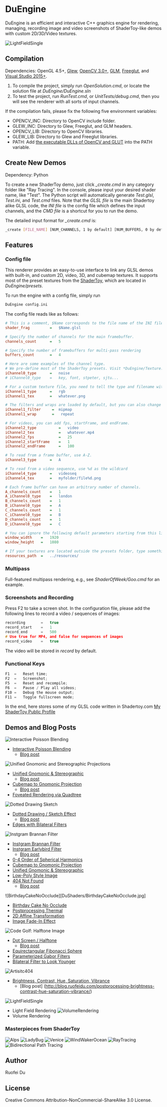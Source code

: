 # DuEngine
DuEngine is an efficient and interactive C++ graphics engine for rendering, managing, recording image and video screenshots of ShaderToy-like demos with custom 2D/3D/Video textures.

![LightFieldSingle](Lightfield/LightFieldSingle.jpg)

## Compilation
Dependencies: OpenGL 4.5+, [Glew](http://glew.sourceforge.net/install.html), [OpenCV 3.0+](https://opencv.org/releases.html), [GLM](https://github.com/g-truc/glm/releases), [Freeglut](http://freeglut.sourceforge.net/index.php#download), and [Visual Studio 2015+](https://www.visualstudio.com/downloads).

1. To compile the project, simply run *OpenSolution.cmd*, or locate the solution file at *DuEngine/DuEngine.sln*
2. To test the project, run *RunTest.cmd*, or *UnitTests/debug.cmd*, then you will see the renderer with all sorts of input channels.

If the compilation fails, please fix the following five environment variables:

* OPENCV_INC: Directory to OpenCV include folder.
* GLEW_INC: Directory to Glew, Freeglut, and GLM headers.
* OPENCV_LIB: Directory to OpenCV libraries.
* GLEW_LIB: Directory to Glew and Freeglut libraries.
* PATH: Add [the executable DLLs of OpenCV and GLUT](https://obj.umiacs.umd.edu/dll/DuEngineLibs.zip) into the PATH variable.

## Create New Demos
Dependency: Python

To create a new ShaderToy demo, just click *_create.cmd* in any category folder like "Ray Tracing". In the console, please input your desired shader name, like "Test". The Python script will automatically generate *Test.glsl*, *Test.ini*, and *Test.cmd* files. Note that the *GLSL file* is the main Shadertoy alike GLSL code, the *INI file* is the config file which defines the input channels, and the *CMD file* is a shortcut for you to run the demo.

The detailed input format for *_create.cmd* is:
```bash
_create [FILE_NAME] [NUM_CHANNELS, 1 by default] [NUM_BUFFERS, 0 by default] [LINK_TO_SHADERTOY_FOR_REFERENCE]
```

## Features
### Config file
This renderer provides an easy-to-use interface to link any GLSL demos with built-in, and custom 2D, video, 3D, and cubemap textures. It supports most of the preset textures from the [ShaderToy](https://www.shadertoy.com), which are located in *DuEngine/presets*.

To run the engine with a config file, simply run
```c
DuEngine config.ini
```

The config file reads like as follows:
```ini
# This is a comment, $Name corresponds to the file name of the INI file.
shader_frag		    =	$Name.glsl

# Specify the number of channels for the main framebuffer. 
channels_count	    =	5

# Specify the number of framebuffers for multi-pass rendering
buffers_count	    =	4

# Here are some examples of the channel type.
# We pre-define most of the ShaderToy presets. Visit *DuEngine/Texture.cpp* for a glance:
iChannel0_type	    =	noise
# iChannel0_type	=	key, font, stpeter, sjtu...

# For a custom texture file, you need to tell the type and filename with extension.
iChannel1_type	    =	rgb
iChannel1_tex       =   whatever.png

# The filters and wraps are loaded by default, but you can also change them.
iChannel1_filter	 =	mipmap
iChannel1_wrap       =   repeat

# For videos, you can add fps, startFrame, and endFrame.
iChannel2_type	        =	video
iChannel2_tex           =   whatever.mp4
iChannel2_fps           =	25
iChannel2_startFrame	=	1
iChannel2_endFrame	    =	100

# To read from a frame buffer, use A-Z.
iChannel3_type	    =	A

# To read from a video sequence, use %d as the wildcard
iChannel4_type	    =	videoseq
iChannel4_tex	    =	myfolder/file%d.png

# Each frame buffer can have an arbitrary number of channels.
A_channels_count	=	1
A_iChannel0_type	=	london
B_channels_count	=	1
B_iChannel0_type	=	A
C_channels_count	=	1
C_iChannel0_type	=	B
D_channels_count	=	1
D_iChannel0_type	=	C

# You can ignore the following default parameters starting from this line:
window_width	=	1920
window_height	=	1080

# If your textures are located outside the presets folder, type something like
resources_path	=	../resources/
```

### Multipass
Full-featured multipass rendering, e.g., see *ShaderOfWeek/Goo.cmd* for an example.

### Screenshots and Recording
Press F2 to take a screen shot. In the configuration file, please add the following lines to record a video / sequences of images:
```C
recording		=	true
record_start	=	1
record_end		=	500
# Use true for MP4, and false for sequences of images
record_video	=	true
```
The video will be stored in *record* by default.

### Functional Keys
```C
F1	=	Reset time;
F2	=	Screenshot;
F5	=	Reset and recompile;
F6	=	Pause / Play all videos;
F10	=	Debug the mouse output;
F11	=	Toggle fullscreen mode;
```

In the end, here stores some of my GLSL code written in Shadertoy.com
[My ShaderToy Public Profile](https://www.shadertoy.com/user/starea)

## Demos and Blog Posts
![Interactive Poisson Blending](DuShaders/InteractivePoissonBlending.jpg)
* [Interactive Poisson Blending](https://www.shadertoy.com/view/4l3Xzl)
    * [Blog post](http://blog.ruofeidu.com/interactive-poisson-blending)

![Unified Gnomonic and Stereographic Projections](DuShaders/GnomonicProjection.jpg)
* [Unified Gnomonic & Stereographic](https://www.shadertoy.com/view/ldBczm)
	* [Blog post](http://blog.ruofeidu.com/unified-gnomonic-stereographic-projections/)
* [Cubemap to Gnomonic Projection](https://www.shadertoy.com/view/4sjcz1)
	* [Blog post](http://blog.ruofeidu.com/equirectangular-gnomonic-projections-cubemaps/)
* [Foveated Rendering via Quadtree](https://www.shadertoy.com/view/Ml3SDf)

![Dotted Drawing Sketch](DuShaders/DottedDrawingSketch.png)
* [Dotted Drawing / Sketch Effect](https://www.shadertoy.com/view/ldSyzV)
	* [Blog post](http://blog.ruofeidu.com/dotted-drawing-sketch-effect/)
* [Edges with Bilateral Filters](https://www.shadertoy.com/view/MlG3WG)

![Instgram Brannan Filter](DuShaders/Brannan.jpg)
* [Instgram Brannan Filter](https://www.shadertoy.com/view/4lSyDK)
* [Instgram Earlybird Filter](https://www.shadertoy.com/view/XlSyWV)
    * [Blog post](http://blog.ruofeidu.com/implementing-instagram-filters-brannan/)
* [0-4 Order of Spherical Harmonics](https://www.shadertoy.com/view/4dsyW8)
* [Cubemap to Gnomonic Projection](https://www.shadertoy.com/view/4sjcz1)
* [Unified Gnomonic & Stereographic](https://www.shadertoy.com/view/ldBczm)
* [Low-Poly Style Image](https://www.shadertoy.com/view/llGGz3)
* [404 Not Found](http://duruofei.com/404) 
    * [Blog post](http://blog.ruofeidu.com/404-not-found-two-triangles/)

![BirthdayCakeNoOcclude][DuShaders/BirthdayCakeNoOcclude.jpg]
* [Birthday Cake No Occlude](https://www.shadertoy.com/view/ldccW7)
* [Postprocessing Thermal](https://www.shadertoy.com/view/4dcSDH)
* [2D Affine Transformation](https://www.shadertoy.com/view/llBSWw)
* [Image Fade-In Effect](https://www.shadertoy.com/view/MlcSz2)

![Code Golf: Halftone Image](DuShaders/DotScreen.jpg)
* [Dot Screen / Halftone](https://www.shadertoy.com/view/4sBBDK)
	* [Blog post](http://blog.ruofeidu.com/code-golf-halftone-image/)
* [Equirectangular Fibonacci Sphere](https://www.shadertoy.com/view/Ms2yDK)
* [Parameterized Gabor Filters](https://www.shadertoy.com/view/4sBcRV)
* [Bilateral Filter to Look Younger](https://www.shadertoy.com/view/XtVGWG)

![Artisitc404](DuShaders/Artistic404.jpg)
* [Brightness, Contrast, Hue, Saturation, Vibrance](https://www.shadertoy.com/view/MdjBRy)
	* [Blog post] (http://blog.ruofeidu.com/postprocessing-brightness-contrast-hue-saturation-vibrance/)

![LightFieldSingle](Lightfield/LightFieldSingle.jpg)
* Light Field Rendering
![VolumeRendering](Volume/bonsai.jpg)
* Volume Rendering

### Masterpieces from ShaderToy
![Alps](Gallery/Alps.jpg)
![LadyBug](Gallery/LadyBug.jpg)
![Venice](Gallery/Venice.jpg)
![WindWakerOcean](Gallery/WindWakerOcean.jpg)
![RayTracing](RayTracing/TightCornelBox.jpg)
![Bidirectional Path Tracing](RayTracing/bidirectionalpathtracing.jpg)


Author
----
Ruofei Du


License
----
Creative Commons Attribution-NonCommercial-ShareAlike 3.0 License.
